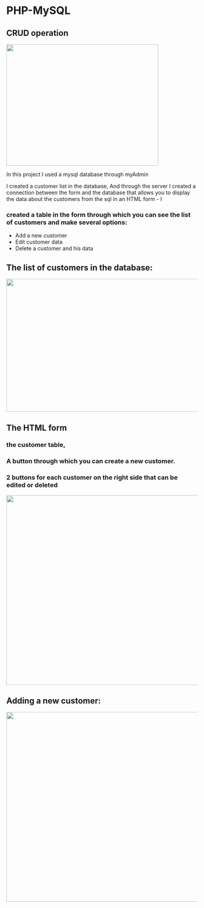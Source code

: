 # PHP-MySQL
## CRUD operation
<img src="https://play-lh.googleusercontent.com/2cHwpa4OMKfkRB7ZEP8KhXYWAmsViX88yF3c5aXWMvDzOnEzg2LqUXei5JUdiOv25m6M" width="400" height="320">

In this project I used a mysql database through myAdmin

I created a customer list in the database,
And through the server I created a connection between the form and the database that allows you to display the data about the customers from the sql in an HTML form - I 

### created a table in the form through which you can see the list of customers and make several options:
- Add a new customer
- Edit customer data
- Delete a customer and his data

## The list of customers in the database: 

<img src="https://user-images.githubusercontent.com/57721728/204750456-0adebcf7-9532-49eb-b3b6-d4bece83a6be.png" width="1200" height="350">

## The HTML form
### the customer table,
### A button through which you can create a new customer.
### 2 buttons for each customer on the right side that can be edited or deleted

<img src="https://user-images.githubusercontent.com/57721728/204751220-080b413f-65c5-4451-900e-e739f2c53e65.png" width="1100" height="500">

## Adding a new customer:
<img src="https://user-images.githubusercontent.com/57721728/204751325-a909b129-f39d-454e-977b-2e1925869d44.png" width="1100" height="500">

